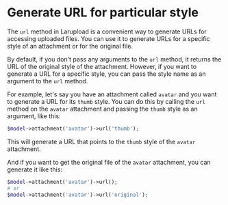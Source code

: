 # Generate URL for particular style

The `url` method in Larupload is a convenient way to generate URLs for accessing uploaded files. You can use it to generate URLs for a specific style of an attachment or for the original file.

By default, if you don't pass any arguments to the `url` method, it returns the URL of the original style of the attachment. However, if you want to generate a URL for a specific style, you can pass the style name as an argument to the `url` method.

For example, let's say you have an attachment called `avatar` and you want to generate a URL for its `thumb` style. You can do this by calling the `url` method on the `avatar` attachment and passing the `thumb` style as an argument, like this:

```php
$model->attachment('avatar')->url('thumb');
```

This will generate a URL that points to the `thumb` style of the `avatar` attachment.

And if you want to get the original file of the `avatar` attachment, you can generate it like this:

```php
$model->attachment('avatar')->url();
# or
$model->attachment('avatar')->url('original');
```



